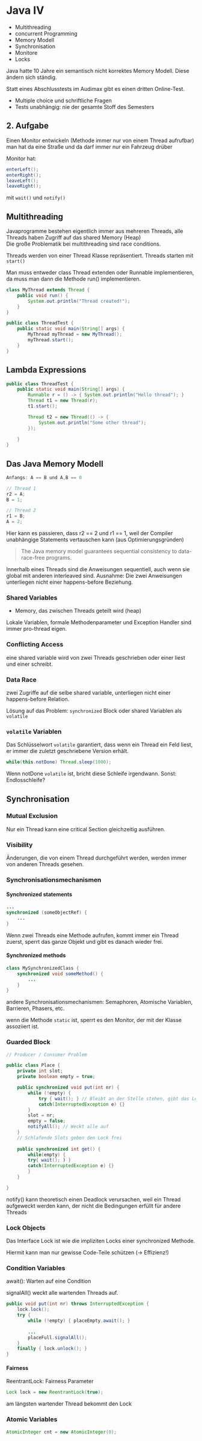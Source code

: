 # Java IV
* Multithreading
* concurrent Programming
* Memory Modell
* Synchronisation
* Monitore
* Locks

Java hatte 10 Jahre ein semantisch nicht korrektes Memory Modell. Diese ändern sich ständig.

Statt eines Abschlusstests im Audimax gibt es einen dritten Online-Test.
* Multiple choice und schriftliche Fragen
* Tests unabhängig: nie der gesamte Stoff des Semesters

## 2. Aufgabe
Einen Monitor entwickeln (Methode immer nur von einem Thread aufrufbar)  
man hat da eine Straße und da darf immer nur ein Fahrzeug drüber

Monitor hat:
```java
enterLeft();
enterRight();
leaveLeft();
leaveRight();
```

mit ```wait()``` und ```notify()```

## Multithreading
Javaprogramme bestehen eigentlich immer aus mehreren Threads, alle Threads haben Zugriff auf das shared Memory (Heap)  
Die große Problematik bei multithreading sind race conditions.

Threads werden von einer Thread Klasse repräsentiert. Threads starten mit ```start()```

Man muss entweder class Thread extenden oder Runnable implementieren, da muss man dann die Methode run() implementieren.

```java
class MyThread extends Thread {
    public void run() {
        System.out.println("Thread created!");
    }
}

public class ThreadTest {
    public static void main(String[] args) {
        MyThread myThread = new MyThread();
        myThread.start();
    }
}
```

## Lambda Expressions

```java
public class ThreadTest {
    public static void main(String[] args) {
        Runnable r = () -> { System.out.println("Hello thread"); }
        Thread t1 = new Thread(r);
        t1.start();

        Thread t2 = new Thread(() -> {
            System.out.println("Some other thread");
        });
    
    }    
}
```

## Das Java Memory Modell
```java
Anfangs: A == B und A,B == 0

// Thread 1
r2 = A;
B = 1;

// Thread 2
r1 = B;
A = 2;
```

Hier kann es passieren, dass r2 == 2 und r1 == 1, weil der Compiler unabhängige Statements vertauschen kann (aus Optimierungsgründen)

> The Java memory model guarantees sequential consistency to data-race-free programs.

Innerhalb eines Threads sind die Anweisungen sequentiell, auch wenn sie global mit anderen interleaved sind. Ausnahme: Die zwei Anweisungen unterliegen nicht einer happens-before Beziehung.

### Shared Variables
* Memory, das zwischen Threads geteilt wird (heap)

Lokale Variablen, formale Methodenparameter und Exception Handler sind immer pro-thread eigen.

### Conflicting Access
eine shared variable wird von zwei Threads geschrieben oder einer liest und einer schreibt.

### Data Race
zwei Zugriffe auf die selbe shared variable, unterliegen nicht einer happens-before Relation.

Lösung auf das Problem: ```synchronized``` Block oder shared Variablen als ```volatile```

### ```volatile``` Variablen
Das Schlüsselwort ```volatile``` garantiert, dass wenn ein Thread ein Feld liest, er immer die zuletzt geschriebene Version erhält.

```java
while(this.notDone) Thread.sleep(1000);
```
Wenn notDone ```volatile``` ist, bricht diese Schleife irgendwann. Sonst: Endlosschleife?

## Synchronisation
### Mutual Exclusion
Nur ein Thread kann eine critical Section gleichzeitig ausführen.

### Visibility
Änderungen, die von einem Thread durchgeführt werden, werden immer von anderen Threads gesehen.

### Synchronisationsmechanismen

#### Synchronized statements
```java
...
synchronized (someObjectRef) {
    ...
}
```
Wenn zwei Threads eine Methode aufrufen, kommt immer ein Thread zuerst, sperrt das ganze Objekt und gibt es danach wieder frei.

#### Synchronized methods
```java
class MySynchronizedClass {
    synchronized void someMethod() {
        ...    
    }
}
```

andere Synchronisationsmechanismen: Semaphoren, Atomische Variablen, Barrieren, Phasers, etc.

wenn die Methode ```static``` ist, sperrt es den Monitor, der mit der Klasse assoziiert ist.

### Guarded Block
```java
// Producer / Consumer Problem

public class Place {
    private int slot;
    private boolean empty = true;

    public synchronized void put(int nr) {
        while (!empty) {
            try { wait(); } // Bleibt an der Stelle stehen, gibt das Lock frei
            catch(InterruptedException e) {}
        }
        slot = nr;
        empty = false;
        notifyAll(); // Weckt alle auf
    }
    // Schlafende Slots geben den Lock frei
    
    public synchronized int get() {
        while(empty) {
        try{ wait(); ) }
        catch(InterruptedException e) {}
        }
    }

}
```

notify() kann theoretisch einen Deadlock verursachen, weil ein Thread aufgeweckt werden kann, der nicht die Bedingungen erfüllt für andere Threads

### Lock Objects
Das Interface Lock ist wie die impliziten Locks einer synchronized Methode.

Hiermit kann man nur gewisse Code-Teile schützen (-> Effizienz!)

### Condition Variables
await(): Warten auf eine Condition

signalAll() weckt alle wartenden Threads auf.


```java
public void put(int nr) throws InterruptedException {
    lock.lock();
    try {
        while (!empty) { placeEmpty.await(); }
        
        ...
        placeFull.signalAll();
    }
    finally { lock.unlock(); }
}   
```

#### Fairness
ReentrantLock: Fairness Parameter
```java
Lock lock = new ReentrantLock(true);
```

am längsten wartender Thread bekommt den Lock

### Atomic Variables
```java
AtomicInteger cnt = new AtomicInteger(0);
```

